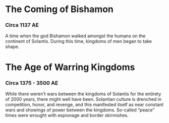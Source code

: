 # The Coming of Bishamon
### Circa 1137 AE

A time when the god Bishamon walked amongst the humans on the continent of Solantis.
During this time, kingdoms of men began to take shape.

# The Age of Warring Kingdoms
### Circa 1375 - 3500 AE

While there weren’t wars between the kingdoms of Solantis for the entirety of 2000 years, there might well have been.
Solantian culture is drenched in competition, honor, and revenge, and this manifested itself as near constant wars and showings of power between the kingdoms.
So-called “peace” times were wrought with espionage and border skirmishes.
